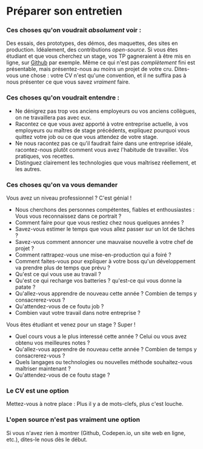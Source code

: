 # Préparer son entretien

### Ces choses qu'on voudrait *absolument* voir : 

Des essais, des prototypes, des démos, des maquettes, des sites en production. Idéalement, des contributions _open-source_. Si vous êtes étudiant et que vous cherchez un stage, vos TP gagneraient à être mis en ligne, sur [Github](http://github.com/) par exemple. Même ce qui n'est pas _complètement_ fini est présentable, mais présentez-nous au moins un projet de votre cru. Dites-vous une chose : votre CV n'est qu'une convention, et il ne suffira pas à nous présenter ce que vous savez *vraiment* faire.

### Ces choses qu'on voudrait entendre : 

- Ne dénigrez pas trop vos anciens employeurs ou vos anciens collègues, on ne travaillera pas avec eux. 
- Racontez ce que vous avez apporté à votre entreprise actuelle, à vos employeurs ou maîtres de stage précédents, expliquez pourquoi vous quittez votre job ou ce que vous attendez de votre stage.
- Ne nous racontez pas ce qu'il faudrait faire dans une entreprise idéale, racontez-nous plutôt comment vous avez l'habitude de travailler. Vos pratiques, vos recettes.
- Distinguez clairement les technologies que vous maîtrisez réellement, et les autres.

### Ces choses qu'on va vous demander

Vous avez un niveau professionnel ? C'est génial !

- Nous cherchons des personnes compétentes, fiables et enthousiastes : Vous vous reconnaissez dans ce portrait ? 
- Comment faire pour que vous restiez chez nous quelques années ?
- Savez-vous estimer le temps que vous allez passer sur un lot de tâches ?
- Savez-vous comment annoncer une mauvaise nouvelle à votre chef de projet ?
- Comment rattrapez-vous une mise-en-production qui a foiré ?
- Comment faites-vous pour expliquer à votre boss qu'un développement va prendre plus de temps que prévu ?
- Qu'est ce qui vous use au travail ?
- Qu'est ce qui recharge vos batteries ? qu'est-ce qui vous donne la patate ?
- Qu'allez-vous apprendre de nouveau cette année ? Combien de temps y consacrerez-vous ?
- Qu'attendez-vous de ce foutu job ?
- Combien vaut votre travail dans notre entreprise ?

Vous êtes étudiant et venez pour un stage ? Super !

- Quel cours vous a le plus interessé cette année ? Celui ou vous avez obtenu vos meilleures notes ?
- Qu'allez-vous apprendre de nouveau cette année ? Combien de temps y consacrerez-vous ?
- Quels langages ou technologies ou nouvelles méthode souhaitez-vous maîtriser maintenant ?
- Qu'attendez-vous de ce foutu stage ?


### Le CV est une option

Mettez-vous à notre place : Plus il y a de mots-clefs, plus c'est louche.

### L'open source n'est pas vraiment une option

Si vous n'avez rien à montrer (Github, Codepen.io, un site web en ligne, etc.), dites-le nous dès le début.



